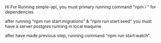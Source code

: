 
Hi For Running simple-api, you must primary running command "npm i " for dependencies 

after running "npm run start:migrations" & "npm run start:seed" you must have a server postgres running in local maquine 

after have made previous step, running command "npm run start:watch".
